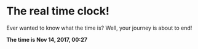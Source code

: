 # The real time clock!

Ever wanted to know what the time is? Well, your journey is about to end!

**The time is Nov 14, 2017, 00:27**